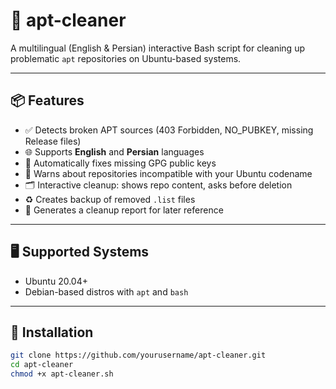 # 🧹 apt-cleaner

A multilingual (English & Persian) interactive Bash script for cleaning up problematic `apt` repositories on Ubuntu-based systems.

---

## 📦 Features

- ✅ Detects broken APT sources (403 Forbidden, NO_PUBKEY, missing Release files)
- 🌐 Supports **English** and **Persian** languages
- 🔐 Automatically fixes missing GPG public keys
- 🧠 Warns about repositories incompatible with your Ubuntu codename
- 🗂 Interactive cleanup: shows repo content, asks before deletion
- ♻️ Creates backup of removed `.list` files
- 📝 Generates a cleanup report for later reference

---

## 🖥️ Supported Systems

- Ubuntu 20.04+
- Debian-based distros with `apt` and `bash`

---

## 🚀 Installation

```bash
git clone https://github.com/yourusername/apt-cleaner.git
cd apt-cleaner
chmod +x apt-cleaner.sh

